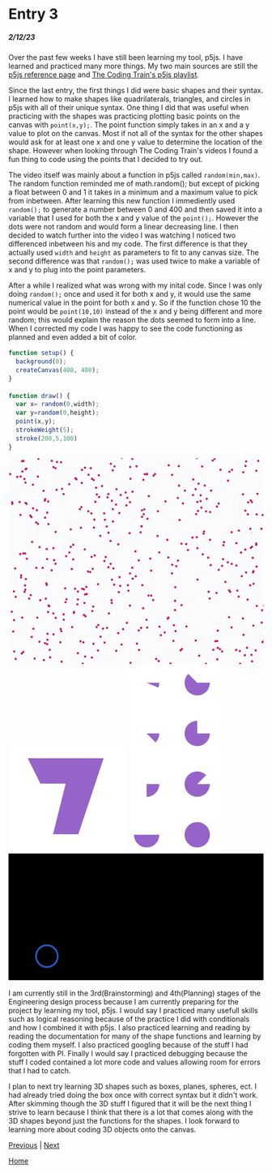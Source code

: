 # Entry 3
##### 2/12/23

Over the past few weeks I have still been learning my tool, p5js. I have learned and practiced many more things. My two main sources are still the [p5js reference page](https://p5js.org/reference/) and [The Coding Train's p5js playlist](https://www.youtube.com/playlist?list=PLglp04UYZK_PrN6xWo_nJ-8kzyXDyFUw).

Since the last entry, the first things I did were basic shapes and their syntax. I learned how to make shapes like quadrilaterals, triangles, and circles in p5js with all of their unique syntax. One thing I did that was useful when practicing with the shapes was practicing plotting basic points on the canvas with `point(x,y);`. The point function simply takes in an x and a y value to plot on the canvas. Most if not all of the syntax for the other shapes would ask for at least one x and one y value to determine the location of the shape. However when looking through The Coding Train's videos I found a fun thing to code using the points that I decided to try out.

The video itself was mainly about a function in p5js called `random(min,max)`. The random function reminded me of math.random(); but except of picking a float between 0 and 1 it takes in a minimum and a maximum value to pick from inbetween. After learning this new function I immediently used `random();` to generate a number between 0 and 400 and then saved it into a variable that I used for both the x and y value of the `point();`. However the dots were not random and would form a linear decreasing line. I then decided to watch further into the video I was watching I noticed two differenced inbetween his and my code. The first difference is that they actually used `width` and `height` as parameters to fit to any canvas size. The second difference was that `random();` was used twice to make a variable of x and y to plug into the point parameters. 

After a while I realized what was wrong with my inital code. Since I was only doing `random();` once and used it for both x and y, it would use the same numerical value in the point for both x and y. So if the function chose 10 the point would be `point(10,10)` instead of the x and y being different and more random; this would explain the reason the dots seemed to form into a line. When I corrected my code I was happy to see the code functioning as planned and even added a bit of color.
```js
function setup() {
  background(0);
  createCanvas(400, 400);
}

function draw() {
  var x= random(0,width);
  var y=random(0,height);
  point(x,y);
  strokeWeight(5);
  stroke(200,5,100)
}
```

![not found](../images/p5js-testing-screenshot-1-blog3.PNG)
![not found](../images/p5js-testing-screenshot-3-blog3.PNG)
![not found](../images/p5js-testing-screenshot-4-blog3.PNG)
![not found](../images/p5js-testing-screenshot-2-blog3.PNG)

I am currently still in the 3rd(Brainstorming) and 4th(Planning) stages of the Engineering design process because I am currently preparing for the project by learning my tool, p5js. I would say I practiced many usefull skills such as logical reasoning because of the practice I did with conditionals and how I combined it with p5js. I also practiced learning and reading by reading the documentation for many of the shape functions and learning by coding them myself. I also practiced googling because of the stuff I had forgotten with PI. Finally I would say I practiced debugging because the stuff I coded contained a lot more code and values allowing room for errors that I had to catch.

I plan to next try learning 3D shapes such as boxes, planes, spheres, ect. I had already tried doing the box once with correct syntax but it didn't work. After skimming though the 3D stuff I figured that it will be the next thing I strive to learn because I think that there is a lot that comes along with the 3D shapes beyond just the functions for the shapes. I look forward to learning more about coding 3D objects onto the canvas.

[Previous](entry02.md) | [Next](entry04.md)

[Home](../README.md)
